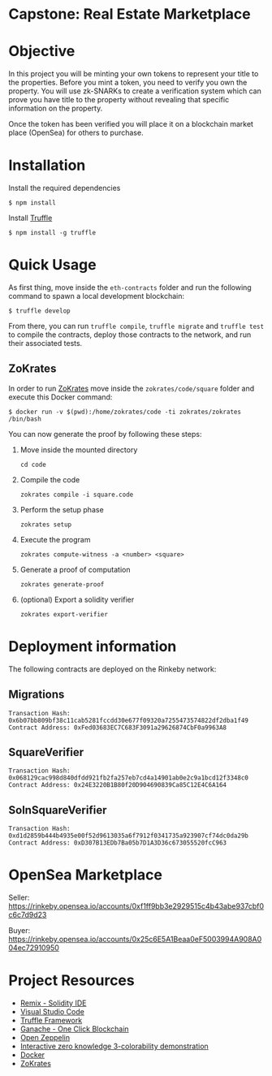 # Capstone: Real Estate Marketplace

# Objective

In this project you will be minting your own tokens to represent your title to the properties. Before you mint a token, you need to verify you own the property. You will use zk-SNARKs to create a verification system which can prove you have title to the property without revealing that specific information on the property.

Once the token has been verified you will place it on a blockchain market place (OpenSea) for others to purchase.

# Installation

Install the required dependencies
```
$ npm install
```

Install [Truffle](https://www.trufflesuite.com)
```
$ npm install -g truffle
```

# Quick Usage

As first thing, move inside the `eth-contracts` folder and run the following command to spawn a local development blockchain:
```
$ truffle develop
```
From there, you can run `truffle compile`, `truffle migrate` and `truffle test` to compile the contracts, deploy those contracts to the network, and run their associated tests.

## ZoKrates
In order to run [ZoKrates](https://zokrates.github.io/introduction.html) move inside the `zokrates/code/square` folder and execute this Docker command:
```
$ docker run -v $(pwd):/home/zokrates/code -ti zokrates/zokrates /bin/bash
```

You can now generate the proof by following these steps:
1. Move inside the mounted directory

    `cd code`

2. Compile the code

    `zokrates compile -i square.code`

3. Perform the setup phase

    `zokrates setup`

4. Execute the program

    `zokrates compute-witness -a <number> <square>`

5. Generate a proof of computation

    `zokrates generate-proof`

6. (optional) Export a solidity verifier

   `zokrates export-verifier`

# Deployment information

The following contracts are deployed on the Rinkeby network:

## Migrations
```
Transaction Hash: 0x6b07bb809bf38c11cab5281fccdd30e677f09320a7255473574822df2dba1f49
Contract Address: 0xFed03683EC7C683F3091a29626874CbF0a9963A8
```

## SquareVerifier
```
Transaction Hash: 0x068129cac998d840dfdd921fb2fa257eb7cd4a14901ab0e2c9a1bcd12f3348c0
Contract Address: 0x24E3220B1B80f20D904690839Ca85C12E4C6A164
```

## SolnSquareVerifier
```
Transaction Hash: 0xd1d2859b444b4935e00f52d9613035a6f7912f0341735a923907cf74dc0da29b
Contract Address: 0xD307B13EDb7Ba05b7D1A3D36c673055520fcC963
```

# OpenSea Marketplace

Seller: https://rinkeby.opensea.io/accounts/0xf1ff9bb3e2929515c4b43abe937cbf0c6c7d9d23

Buyer: https://rinkeby.opensea.io/accounts/0x25c6E5A1Beaa0eF5003994A908A004ec72910950

# Project Resources

* [Remix - Solidity IDE](https://remix.ethereum.org/)
* [Visual Studio Code](https://code.visualstudio.com/)
* [Truffle Framework](https://truffleframework.com/)
* [Ganache - One Click Blockchain](https://truffleframework.com/ganache)
* [Open Zeppelin ](https://openzeppelin.org/)
* [Interactive zero knowledge 3-colorability demonstration](http://web.mit.edu/~ezyang/Public/graph/svg.html)
* [Docker](https://docs.docker.com/install/)
* [ZoKrates](https://github.com/Zokrates/ZoKrates)
